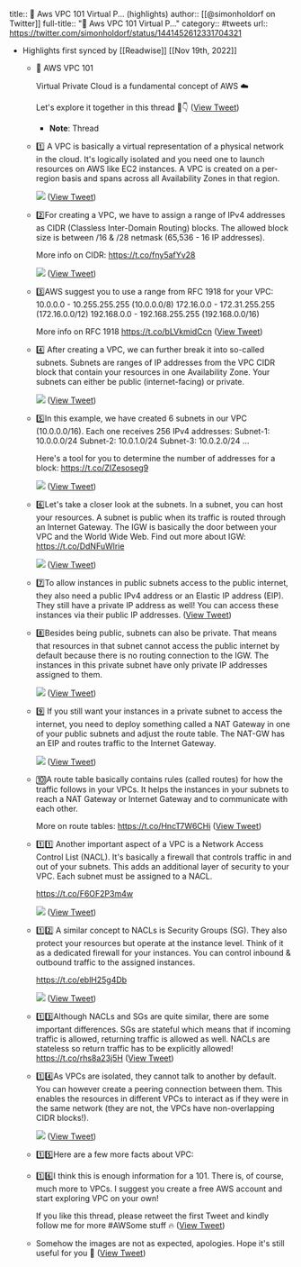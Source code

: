 title:: 💫 Aws VPC 101 Virtual P... (highlights)
author:: [[@simonholdorf on Twitter]]
full-title:: "💫 Aws VPC 101 Virtual P..."
category:: #tweets
url:: https://twitter.com/simonholdorf/status/1441452612331704321

- Highlights first synced by [[Readwise]] [[Nov 19th, 2022]]
	- 💫 AWS VPC 101
	  
	  Virtual Private Cloud is a fundamental concept of AWS ☁️
	  
	  Let's explore it together in this thread 🧵👇 ([View Tweet](https://twitter.com/simonholdorf/status/1441452612331704321))
		- **Note**: Thread
	- 1️⃣ A VPC is basically a virtual representation of a physical network in the cloud. It's logically isolated and you need one to launch resources on AWS like EC2 instances. A VPC is created on a per-region basis and spans across all Availability Zones in that region. 
	  
	  ![](https://pbs.twimg.com/media/FAERcR9X0Ac9a55.png) ([View Tweet](https://twitter.com/simonholdorf/status/1441452613120237570))
	- 2️⃣For creating a VPC, we have to assign a range of IPv4 addresses as CIDR (Classless Inter-Domain Routing) blocks. The allowed block size is between /16 & /28 netmask (65,536 - 16 IP addresses). 
	  
	  More info on CIDR:
	  https://t.co/fny5afYv28 
	  
	  ![](https://pbs.twimg.com/media/FAERcrYXoAQMQSb.png) ([View Tweet](https://twitter.com/simonholdorf/status/1441452620523130883))
	- 3️⃣AWS suggest you to use a range from RFC 1918 for your VPC:
	  10.0.0.0 - 10.255.255.255 (10.0.0.0/8)
	  172.16.0.0 - 172.31.255.255 (172.16.0.0/12)
	  192.168.0.0 - 192.168.255.255 (192.168.0.0/16)
	  
	  More info on RFC 1918
	  https://t.co/bLVkmidCcn ([View Tweet](https://twitter.com/simonholdorf/status/1441452622821605379))
	- 4️⃣ After creating a VPC, we can further break it into so-called subnets. Subnets are ranges of IP addresses from the VPC CIDR block that contain your resources in one Availability Zone. Your subnets can either be public (internet-facing) or private. 
	  
	  ![](https://pbs.twimg.com/media/FAERc-mWYAApBLC.png) ([View Tweet](https://twitter.com/simonholdorf/status/1441452623790592001))
	- 5️⃣In this example, we have created 6 subnets in our VPC (10.0.0.0/16).
	  Each one receives 256 IPv4 addresses:
	  Subnet-1: 10.0.0.0/24
	  Subnet-2: 10.0.1.0/24 
	  Subnet-3: 10.0.2.0/24
	  ...
	  
	  Here's a tool for you to determine the number of addresses for a block:
	  https://t.co/ZIZesoseg9 
	  
	  ![](https://pbs.twimg.com/media/FAERdY5WQAE5NqE.png) ([View Tweet](https://twitter.com/simonholdorf/status/1441452626353311744))
	- 6️⃣Let's take a closer look at the subnets. In a subnet, you can host your resources. A subnet is public when its traffic is routed through an Internet Gateway. The IGW is basically the door between your VPC and the World Wide Web.
	  Find out more about IGW:
	  https://t.co/DdNFuWlrie 
	  
	  ![](https://pbs.twimg.com/media/FAERd92XEAAFRT4.jpg) ([View Tweet](https://twitter.com/simonholdorf/status/1441452630220238853))
	- 7️⃣To allow instances in public subnets access to the public internet, they also need a public IPv4 address or an Elastic IP address (EIP). They still have a private IP address as well! You can access these instances via their public IP addresses. ([View Tweet](https://twitter.com/simonholdorf/status/1441452632799911938))
	- 8️⃣Besides being public, subnets can also be private. That means that resources in that subnet cannot access the public internet by default because there is no routing connection to the IGW. The instances in this private subnet have only private IP addresses assigned to them. 
	  
	  ![](https://pbs.twimg.com/media/FAEReVYXMAkBBD5.jpg) ([View Tweet](https://twitter.com/simonholdorf/status/1441452633781325824))
	- 9️⃣ If you still want your instances in a private subnet to access the internet, you need to deploy something called a NAT Gateway in one of your public subnets and adjust the route table. The NAT-GW has an EIP and routes traffic to the Internet Gateway. 
	  
	  ![](https://pbs.twimg.com/media/FAERe0CVcAYJl8d.jpg) ([View Tweet](https://twitter.com/simonholdorf/status/1441452636180525056))
	- 🔟A route table basically contains rules (called routes) for how the traffic follows in your VPCs. It helps the instances in your subnets to reach a NAT Gateway or Internet Gateway and to communicate with each other.
	  
	  More on route tables:
	  https://t.co/HncT7W6CHi ([View Tweet](https://twitter.com/simonholdorf/status/1441452637916999680))
	- 1️⃣1️⃣ Another important aspect of a VPC is a Network Access Control List (NACL). It's basically a firewall that controls traffic in and out of your subnets. This adds an additional layer of security to your VPC. Each subnet must be assigned to a NACL.
	  
	  https://t.co/F6OF2P3m4w 
	  
	  ![](https://pbs.twimg.com/media/FAERfhRXoAA-ipF.jpg) ([View Tweet](https://twitter.com/simonholdorf/status/1441452638999138304))
	- 1️⃣2️⃣ A similar concept to NACLs is Security Groups (SG). They also protect your resources but operate at the instance level. Think of it as a dedicated firewall for your instances. You can control inbound & outbound traffic to the assigned instances.
	  
	  https://t.co/eblH25g4Db 
	  
	  ![](https://pbs.twimg.com/media/FAERgGMX0AAZNew.jpg) ([View Tweet](https://twitter.com/simonholdorf/status/1441452641251364864))
	- 1️⃣3️⃣Although NACLs and SGs are quite similar, there are some important differences. SGs are stateful which means that if incoming traffic is allowed, returning traffic is allowed as well. NACLs are stateless so return traffic has to be explicitly allowed!
	  https://t.co/rhs8a23j5H ([View Tweet](https://twitter.com/simonholdorf/status/1441452643096879104))
	- 1️⃣4️⃣As VPCs are isolated, they cannot talk to another by default. You can however create a peering connection between them. This enables the resources in different VPCs to interact as if they were in the same network (they are not, the VPCs have non-overlapping CIDR blocks!). 
	  
	  ![](https://pbs.twimg.com/media/FAERggoVcAIO6yn.jpg) ([View Tweet](https://twitter.com/simonholdorf/status/1441452644061569026))
	- 1️⃣5️⃣Here are a few more facts about VPC:
	- 1️⃣6️⃣I think this is enough information for a 101. There is, of course, much more to VPCs. I suggest you create a free AWS account and start exploring VPC on your own!
	  
	  If you like this thread, please retweet the first Tweet and kindly follow me for more #AWSome stuff 🔥 ([View Tweet](https://twitter.com/simonholdorf/status/1441452647681171459))
	- Somehow the images are not as expected, apologies. Hope it's still useful for you 🙏 ([View Tweet](https://twitter.com/simonholdorf/status/1441455469143498755))